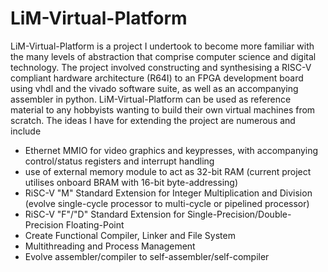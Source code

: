 # LiM-Virtual-Platform

LiM-Virtual-Platform is a project I undertook to become more familiar with the many levels of abstraction that comprise computer science and digital technology. The
project involved constructing and synthesising a RISC-V compliant hardware architecture (R64I) to an FPGA development board using vhdl and the vivado software suite,
as well as an accompanying assembler in python. LiM-Virtual-Platform can be used as reference material to any hobbyists wanting to build their own virtual machines from
scratch. The ideas I have for extending the project are numerous and include
- Ethernet MMIO for video graphics and keypresses, with accompanying control/status registers and interrupt handling
- use of external memory module to act as 32-bit RAM (current project utilises onboard BRAM with 16-bit byte-addressing)
- RiSC-V "M" Standard Extension for Integer Multiplication and Division (evolve single-cycle processor to multi-cycle or pipelined processor)
- RiSC-V "F"/"D" Standard Extension for Single-Precision/Double-Precision Floating-Point
- Create Functional Compiler, Linker and File System
- Multithreading and Process Management
- Evolve assembler/compiler to self-assembler/self-compiler
